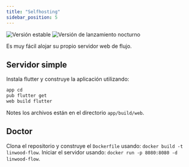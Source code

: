 ```yaml
---
title: "Selfhosting"
sidebar_position: 5
---
```


![Versión estable](https://img.shields.io/badge/dynamic/yaml?color=c4840d&label=Stable&query=%24.version&url=https%3A%2F%2Fraw.githubusercontent.com%2FLinwoodCloud%2FFlow%2Fstable%2Fapp%2Fpubspec.yaml&style=for-the-badge) ![Versión de lanzamiento nocturno](https://img.shields.io/badge/dynamic/yaml?color=f7d28c&label=Nightly&query=%24.version&url=https%3A%2F%2Fraw.githubusercontent.com%2FLinwoodCloud%2FFlow%2Fnightly%2Fapp%2Fpubspec.yaml&style=for-the-badge)

Es muy fácil alojar su propio servidor web de flujo.

## Servidor simple

Instala flutter y construye la aplicación utilizando:

```bash
app cd
pub flutter get
web build flutter
```

Notes los archivos están en el directorio `app/build/web`.

## Doctor

Clona el repositorio y construye el `Dockerfile` usando: `docker build -t linwood-flow`. Iniciar el servidor usando: `docker run -p 8080:8080 -d linwood-flow`.
